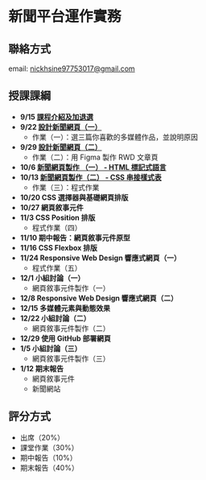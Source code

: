 # 新聞平台運作實務 
## 聯絡方式
email: nickhsine97753017@gmail.com

## 授課課綱
* **9/15 [課程介紹及加退選](https://nickhsine.github.io/teach-at-nccu/109-01/09-15)**
* **9/22 [設計新聞網頁（一）](https://nickhsine.github.io/teach-at-nccu/109-01/09-22/)**
  * 作業（一）：選三篇你喜歡的多媒體作品，並說明原因
* **9/29 [設計新聞網頁（二）](https://nickhsine.github.io/teach-at-nccu/109-01/09-29/)**
  * 作業（二）：用 Figma 製作 RWD 文章頁
* **10/6 [新聞網頁製作 （一） - HTML 標記式語言](https://hackmd.io/svhFYKq4QyaarC_J0WRsig)**
* **10/13 [新聞網頁製作（二） - CSS 串接樣式表](https://hackmd.io/Pekdv0mvT8qD_LXLzUo9iQ)**
  * 作業（三）：程式作業
* **10/20 CSS 選擇器與基礎網頁排版** 
* **10/27 網頁敘事元件**
* **11/3 CSS Position 排版**
  * 程式作業（四）
* **11/10 期中報告：網頁敘事元件原型**
* **11/16 CSS Flexbox 排版**
* **11/24 Responsive Web Design 響應式網頁（一）**
  * 程式作業（五）
* **12/1 小組討論（一）**
  * 網頁敘事元件製作（一）
* **12/8 Responsive Web Design 響應式網頁（二）**
* **12/15 多媒體元素與動態效果**
* **12/22 小組討論（二）**
  * 網頁敘事元件製作（二）
* **12/29 使用 GitHub 部署網頁**
* **1/5 小組討論（三）**
  * 網頁敘事元件製作（三）
* **1/12 期末報告**
  * 網頁敘事元件
  * 新聞網站

## 評分方式
- 出席（20%）
- 課堂作業（30%）
- 期中報告（10%）
- 期末報告（40%）
